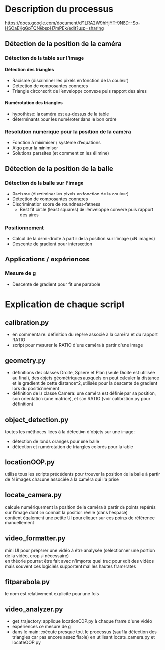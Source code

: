 # Description du processus
https://docs.google.com/document/d/1LRA2W9hHjYT-9NBD--So-HSOaEKgGpTQN6bspH7mPEk/edit?usp=sharing
## Détection de la position de la caméra
### Détection de la table sur l’image
#### Détection des triangles
- Racisme (discriminer les pixels en fonction de la couleur)
- Détection de composantes connexes
- Triangle circonscrit de l’enveloppe convexe puis rapport des aires
#### Numérotation des triangles
- hypothèse: la caméra est au-dessus de la table
- déterminants pour les numéroter dans le bon ordre
### Résolution numérique pour la position de la caméra
- Fonction à minimiser / système d’équations
- Algo pour la minimiser
- Solutions parasites (et comment on les élimine)
## Détection de la position de la balle
### Détection de la balle sur l’image
- Racisme (discriminer les pixels en fonction de la couleur)
- Détection de composantes connexes
- Discrimination score de roundness-fatness
  - Best fit circle (least squares) de l’enveloppe convexe puis rapport des aires
### Positionnement
- Calcul de la demi-droite à partir de la position sur l’image (xN images)
- Descente de gradient pour intersection
## Applications / expériences
### Mesure de g
- Descente de gradient pour fit une parabole

# Explication de chaque script
## calibration.py
- en commentaire: définition du repère associé à la caméra et du rapport RATIO
- script pour mesurer le RATIO d'une caméra à partir d'une image
## geometry.py
- définitions des classes Droite, Sphere et Plan (seule Droite est utilisée au final), des objets géométriques auxquels on peut calculer la distance et le gradient de cette distance^2, utilisés pour la descente de gradient lors du positionnement
- définition de la classe Camera: une caméra est définie par sa position, son orientation (une matrice), et son RATIO (voir calibration.py pour définition)
## object_detection.py
toutes les méthodes liées à la détection d'objets sur une image:
- détection de ronds oranges pour une balle
- détection et numérotation de triangles colorés pour la table
## locationOOP.py
utilise tous les scripts précédents pour trouver la position de la balle à partir de N images chacune associée à la caméra qui l'a prise
## locate_camera.py
calcule numériquement la position de la caméra à partir de points repérés sur l'image dont on connait la position réelle (dans l'espace)\
contient également une petite UI pour cliquer sur ces points de référence manuellement
## video_formatter.py
mini UI pour préparer une vidéo à être analysée (sélectionner une portion de la vidéo, crop si nécessaire)\
en théorie pourrait être fait avec n'importe quel truc pour edit des vidéos mais souvent ces logiciels supportent mal les hautes framerates
## fitparabola.py
le nom est relativement explicite pour une fois
## video_analyzer.py
- get_trajectory: applique locationOOP.py à chaque frame d'une vidéo
- expériences de mesure de g
- dans le main: exécute presque tout le processus (sauf la détection des triangles car pas encore assez fiable) en utilisant locate_camera.py et locateOOP.py
